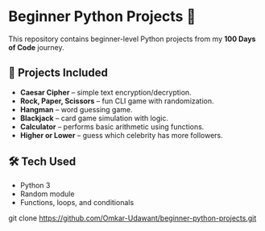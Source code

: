 # Beginner Python Projects 🎯

This repository contains beginner-level Python projects from my **100 Days of Code** journey.

## 🚀 Projects Included
- **Caesar Cipher** – simple text encryption/decryption.
- **Rock, Paper, Scissors** – fun CLI game with randomization.
- **Hangman** – word guessing game.
- **Blackjack** – card game simulation with logic.
- **Calculator** – performs basic arithmetic using functions.
- **Higher or Lower** – guess which celebrity has more followers.

## 🛠️ Tech Used
- Python 3
- Random module
- Functions, loops, and conditionals

git clone https://github.com/Omkar-Udawant/beginner-python-projects.git
